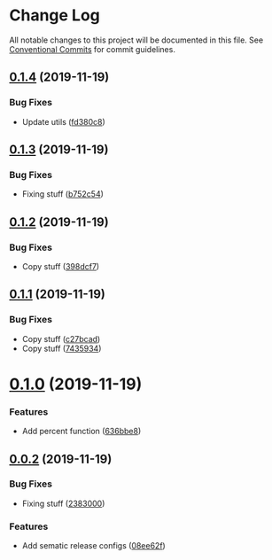 # Change Log

All notable changes to this project will be documented in this file.
See [Conventional Commits](https://conventionalcommits.org) for commit guidelines.

## [0.1.4](https://github.com/jasonhealy/monorepo-semantic/compare/v0.1.3...v0.1.4) (2019-11-19)


### Bug Fixes

* Update utils ([fd380c8](https://github.com/jasonhealy/monorepo-semantic/commit/fd380c8267e0f82b7185cf398c152d9d50f4d2e7))





## [0.1.3](https://github.com/jasonhealy/monorepo-semantic/compare/v0.1.2...v0.1.3) (2019-11-19)


### Bug Fixes

* Fixing stuff ([b752c54](https://github.com/jasonhealy/monorepo-semantic/commit/b752c540892c259eee3285fc507fc57f06aeaf00))





## [0.1.2](https://github.com/jasonhealy/monorepo-semantic/compare/v0.1.1...v0.1.2) (2019-11-19)


### Bug Fixes

* Copy stuff ([398dcf7](https://github.com/jasonhealy/monorepo-semantic/commit/398dcf7fb8aea152690e54596325e8475204433f))





## [0.1.1](https://github.com/jasonhealy/monorepo-semantic/compare/v0.1.0...v0.1.1) (2019-11-19)


### Bug Fixes

* Copy stuff ([c27bcad](https://github.com/jasonhealy/monorepo-semantic/commit/c27bcad876631bdb3998f434d1ed286fbd9cdd5c))
* Copy stuff ([7435934](https://github.com/jasonhealy/monorepo-semantic/commit/74359341d2d6a77f53b350414d73f53cfb002936))





# [0.1.0](https://github.com/jasonhealy/monorepo-semantic/compare/v0.0.2...v0.1.0) (2019-11-19)


### Features

* Add percent function ([636bbe8](https://github.com/jasonhealy/monorepo-semantic/commit/636bbe8ed0bc1ffdf7fcb658162b75e006531517))





## [0.0.2](https://github.com/jasonhealy/monorepo-semantic/compare/v0.0.1...v0.0.2) (2019-11-19)


### Bug Fixes

* Fixing stuff ([2383000](https://github.com/jasonhealy/monorepo-semantic/commit/2383000db6f7cf42ca50cc02b980f6b0be67393b))


### Features

* Add sematic release configs ([08ee62f](https://github.com/jasonhealy/monorepo-semantic/commit/08ee62f9160db252e3147a7a9829eacc6d73c81f))
